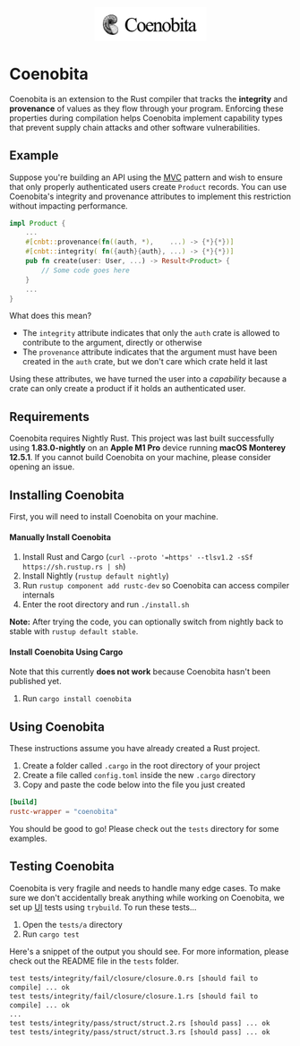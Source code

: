 <div align="center">
  <img src="assets/LogoShell.png" style="width: 200px; max-width: 100%"/>
</div>

# Coenobita

Coenobita is an extension to the Rust compiler that tracks the **integrity** and **provenance** of values as they flow through your program. Enforcing these properties during compilation helps Coenobita implement capability types that prevent supply chain attacks and other software vulnerabilities.

## Example
Suppose you're building an API using the [MVC](https://en.wikipedia.org/wiki/Model%E2%80%93view%E2%80%93controller) pattern and wish to ensure that only properly authenticated users create `Product` records. You can use Coenobita's integrity and provenance attributes to implement this restriction without impacting performance.

```rs
impl Product {
    ...
    #[cnbt::provenance(fn((auth, *),    ...) -> {*}{*})]
    #[cnbt::integrity( fn({auth}{auth}, ...) -> {*}{*})]
    pub fn create(user: User, ...) -> Result<Product> {
        // Some code goes here
    }
    ...
}
```

What does this mean?
* The `integrity` attribute indicates that only the `auth` crate is allowed to contribute to the argument, directly or otherwise
* The `provenance` attribute indicates that the argument must have been created in the `auth` crate, but we don't care which crate held it last

Using these attributes, we have turned the user into a _capability_ because a crate can only create a product if it holds an authenticated user.

## Requirements
Coenobita requires Nightly Rust. This project was last built successfully using **1.83.0-nightly** on an **Apple M1 Pro** device running **macOS Monterey 12.5.1**. If you cannot build Coenobita on your machine, please consider opening an issue.

## Installing Coenobita
First, you will need to install Coenobita on your machine.

#### Manually Install Coenobita
1. Install Rust and Cargo (`curl --proto '=https' --tlsv1.2 -sSf https://sh.rustup.rs | sh`)
2. Install Nightly (`rustup default nightly`)
3. Run `rustup component add rustc-dev` so Coenobita can access compiler internals
4. Enter the root directory and run `./install.sh`

**Note:** After trying the code, you can optionally switch from nightly back to stable with `rustup default stable`.

#### Install Coenobita Using Cargo
Note that this currently **does not work** because Coenobita hasn't been published yet.
1. Run `cargo install coenobita`

## Using Coenobita
These instructions assume you have already created a Rust project.

1. Create a folder called `.cargo` in the root directory of your project
2. Create a file called `config.toml` inside the new `.cargo` directory
3. Copy and paste the code below into the file you just created

```toml
[build]
rustc-wrapper = "coenobita"
```

You should be good to go! Please check out the `tests` directory for some examples.

## Testing Coenobita

Coenobita is very fragile and needs to handle many edge cases. To make sure we don't accidentally break anything while working on Coenobita, we set up [UI](https://rustc-dev-guide.rust-lang.org/tests/ui.html) tests using `trybuild`. To run these tests...

1. Open the `tests/a` directory
2. Run `cargo test`

Here's a snippet of the output you should see. For more information, please check out the README file in the `tests` folder.

```
test tests/integrity/fail/closure/closure.0.rs [should fail to compile] ... ok
test tests/integrity/fail/closure/closure.1.rs [should fail to compile] ... ok
...
test tests/integrity/pass/struct/struct.2.rs [should pass] ... ok
test tests/integrity/pass/struct/struct.3.rs [should pass] ... ok
```
